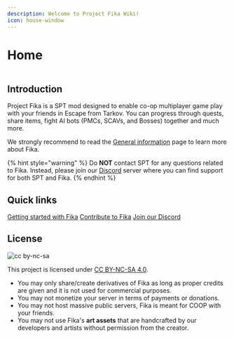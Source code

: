 ```yaml
---
description: Welcome to Project Fika Wiki!
icon: house-window
---
```


# Home

<div data-full-width="false" data-with-frame="true"><figure><img src=".gitbook/assets/1080p_launchertest2.png" alt=""><figcaption></figcaption></figure></div>

## Introduction

Project Fika is a SPT mod designed to enable co-op multiplayer game play with your friends in Escape from Tarkov. You can progress through quests, share items, fight AI bots (PMCs, SCAVs, and Bosses) together and much more.

We strongly recommend to read the [General information](General-information.md) page to learn more about Fika.

{% hint style="warning" %}
Do **NOT** contact SPT for any questions related to Fika. Instead, please join our [Discord](https://discord.gg/project-fika) server where you can find support for both SPT and Fika.
{% endhint %}

## Quick links

<a href="installing-fika/" class="button primary" data-icon="desktop-arrow-down">Getting started with Fika</a> <a href="contribute-to-fika.md" class="button primary" data-icon="code">Contribute to Fika</a> <a href="https://discord.gg/project-fika" class="button primary" data-icon="discord">Join our Discord</a>

## License

![cc by-nc-sa](https://mirrors.creativecommons.org/presskit/buttons/88x31/png/by-nc-sa.png)

This project is licensed under [CC BY-NC-SA 4.0](https://creativecommons.org/licenses/by-nc-sa/4.0/legalcode.en).

* You may only share/create derivatives of Fika as long as proper credits are given and it is not used for commercial purposes.
* You may not monetize your server in terms of payments or donations.
* You may not host massive public servers, Fika is meant for COOP with your friends.
* You may not use Fika's **art assets** that are handcrafted by our developers and artists without permission from the creator.
